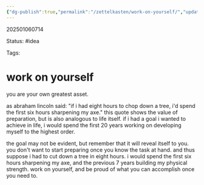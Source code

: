 ```yaml
---
{"dg-publish":true,"permalink":"/zettelkasten/work-on-yourself/","updated":"2025-01-06T07:25:25.387-05:00"}
---
```


202501060714

Status: #idea

Tags:

# work on yourself

you are your own greatest asset.

as abraham lincoln said: "if i had eight hours to chop down a tree, i'd spend the first six hours sharpening my axe." this quote shows the value of preparation, but is also analogous to life itself. if i had a goal i wanted to achieve in life, i would spend the first 20 years working on developing myself to the highest order.

the goal may not be evident, but remember that it will reveal itself to you. you don't want to start preparing once you know the task at hand. and thus suppose i had to cut down a tree in eight hours. i would spend the first six hours sharpening my axe, and the previous 7 years building my physical strength. work on yourself, and be proud of what you can accomplish once you need to.